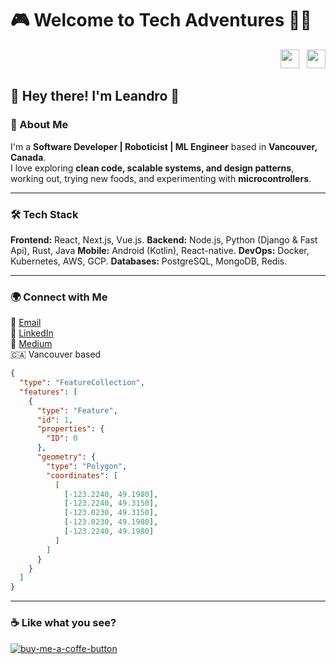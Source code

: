 # 🎮 Welcome to Tech Adventures 🐙⛵  

<div align="right">
  <a href="https://github.com/leandrofahur?tab=followers"><img src="https://img.shields.io/github/followers/leandrofahur?style=social" height="30"></a>
  &nbsp;
  <a href="https://github.com/leandrofahur"><img src="https://img.shields.io/github/stars/leandrofahur?style=social" height="30"></a>
</div>

## 👋 Hey there! I'm Leandro 🐧  

### 🚀 About Me  
I'm a **Software Developer | Roboticist | ML Engineer** based in **Vancouver, Canada**.  
I love exploring **clean code, scalable systems, and design patterns**, working out, trying new foods, and experimenting with **microcontrollers**.  

---

### 🛠 Tech Stack  
**Frontend:** React, Next.js, Vue.js.
**Backend:** Node.js, Python (Django & Fast Api), Rust, Java
**Mobile:** Android (Kotlin), React-native.
**DevOps:** Docker, Kubernetes, AWS, GCP.
**Databases:** PostgreSQL, MongoDB, Redis.  

---

### 🌍 Connect with Me  
📧 [Email](mailto:leandrofahur@gmail.com)  
💼 [LinkedIn](https://www.linkedin.com/in/leandro-miranda-fahur-machado/)  
📝 [Medium](https://medium.com/@tech-adventurer)  
🇨🇦 Vancouver based
  ```geojson
  {
    "type": "FeatureCollection",
    "features": [
      {
        "type": "Feature",
        "id": 1,
        "properties": {
          "ID": 0
        },
        "geometry": {
          "type": "Polygon",
          "coordinates": [
            [
              [-123.2240, 49.1980],
              [-123.2240, 49.3150],
              [-123.0230, 49.3150],
              [-123.0230, 49.1980],
              [-123.2240, 49.1980] 
            ]
          ]
        }
      }
    ]
  }
  ```


---

### ☕ Like what you see?  
[![buy-me-a-coffe-button]][buy-me-a-coffe-url]  

[buy-me-a-coffe-button]: https://www.buymeacoffee.com/assets/img/custom_images/yellow_img.png  
[buy-me-a-coffe-url]: https://buymeacoffee.com/tech_adventurers  
